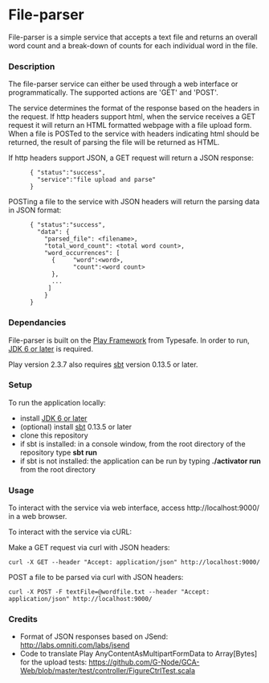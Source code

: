 # File-parser
File-parser is a simple service that accepts a text file and returns an overall word count and a break-down of counts for each individual word in the file.

### Description
The file-parser service can either be used through a web interface or programmatically. The supported actions are 'GET' and 'POST'. 

The service determines the format of the response based on the headers in the request. If http headers support html, when the service receives a GET request it will return an HTML formatted webpage with a file upload form. When a file is POSTed to the service with headers indicating html should be returned, the result of parsing the file will be returned as HTML.

If http headers support JSON, a GET request will return a JSON response:
```
      { "status":"success",
        "service":"file upload and parse"
      }
```

POSTing a file to the service with JSON headers will return the parsing data in JSON format:
```
      { "status":"success",
        "data": {
          "parsed_file": <filename>,
          "total_word_count": <total word count>,
          "word_occurrences": [ 
            {     "word":<word>,
                  "count":<word count>
            },
            ...
           ]
          }
      }
```
      
### Dependancies
File-parser is built on the [Play Framework](https://www.playframework.com/documentation/2.3.x/) from Typesafe. In order to run, [JDK 6 or later](http://www.oracle.com/technetwork/java/javase/downloads/index.html) is required. 

Play version 2.3.7 also requires [sbt](http://www.scala-sbt.org/) version 0.13.5 or later.

### Setup
To run the application locally:
* install [JDK 6 or later](http://www.oracle.com/technetwork/java/javase/downloads/index.html)
* (optional) install [sbt](http://www.scala-sbt.org/) 0.13.5 or later 
* clone this repository
* if sbt is installed: in a console window, from the root directory of the repository type **sbt run**
* if sbt is not installed: the application can be run by typing **./activator run** from the root directory

### Usage
To interact with the service via web interface, access http://localhost:9000/ in a web browser.

To interact with the service via cURL:

Make a GET request via curl with JSON headers:

`curl -X GET --header "Accept: application/json" http://localhost:9000/`

POST a file to be parsed via curl with JSON headers: 

`curl -X POST -F textFile=@wordfile.txt --header "Accept: application/json" http://localhost:9000/`
      
### Credits
* Format of JSON responses based on JSend: http://labs.omniti.com/labs/jsend
* Code to translate Play AnyContentAsMultipartFormData to Array[Bytes] for the upload tests: https://github.com/G-Node/GCA-Web/blob/master/test/controller/FigureCtrlTest.scala
